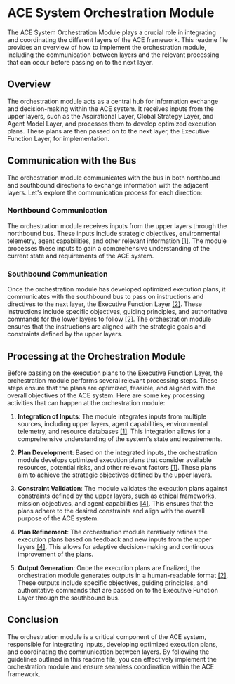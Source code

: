 # ACE System Orchestration Module

The ACE System Orchestration Module plays a crucial role in integrating and coordinating the different layers of the ACE framework. This readme file provides an overview of how to implement the orchestration module, including the communication between layers and the relevant processing that can occur before passing on to the next layer.

## Overview

The orchestration module acts as a central hub for information exchange and decision-making within the ACE system. It receives inputs from the upper layers, such as the Aspirational Layer, Global Strategy Layer, and Agent Model Layer, and processes them to develop optimized execution plans. These plans are then passed on to the next layer, the Executive Function Layer, for implementation.

## Communication with the Bus

The orchestration module communicates with the bus in both northbound and southbound directions to exchange information with the adjacent layers. Let's explore the communication process for each direction:

### Northbound Communication

The orchestration module receives inputs from the upper layers through the northbound bus. These inputs include strategic objectives, environmental telemetry, agent capabilities, and other relevant information [[1]](https://poe.com/citation?message_id=67790028415&citation=1). The module processes these inputs to gain a comprehensive understanding of the current state and requirements of the ACE system.

### Southbound Communication

Once the orchestration module has developed optimized execution plans, it communicates with the southbound bus to pass on instructions and directives to the next layer, the Executive Function Layer [[2]](https://poe.com/citation?message_id=67790028415&citation=2). These instructions include specific objectives, guiding principles, and authoritative commands for the lower layers to follow [[2]](https://poe.com/citation?message_id=67790028415&citation=2). The orchestration module ensures that the instructions are aligned with the strategic goals and constraints defined by the upper layers.

## Processing at the Orchestration Module

Before passing on the execution plans to the Executive Function Layer, the orchestration module performs several relevant processing steps. These steps ensure that the plans are optimized, feasible, and aligned with the overall objectives of the ACE system. Here are some key processing activities that can happen at the orchestration module:

1. **Integration of Inputs**: The module integrates inputs from multiple sources, including upper layers, agent capabilities, environmental telemetry, and resource databases [[1]](https://poe.com/citation?message_id=67790028415&citation=1). This integration allows for a comprehensive understanding of the system's state and requirements.

2. **Plan Development**: Based on the integrated inputs, the orchestration module develops optimized execution plans that consider available resources, potential risks, and other relevant factors [[1]](https://poe.com/citation?message_id=67790028415&citation=1). These plans aim to achieve the strategic objectives defined by the upper layers.

3. **Constraint Validation**: The module validates the execution plans against constraints defined by the upper layers, such as ethical frameworks, mission objectives, and agent capabilities [[4]](https://poe.com/citation?message_id=67790028415&citation=4). This ensures that the plans adhere to the desired constraints and align with the overall purpose of the ACE system.

4. **Plan Refinement**: The orchestration module iteratively refines the execution plans based on feedback and new inputs from the upper layers [[4]](https://poe.com/citation?message_id=67790028415&citation=4). This allows for adaptive decision-making and continuous improvement of the plans.

5. **Output Generation**: Once the execution plans are finalized, the orchestration module generates outputs in a human-readable format [[2]](https://poe.com/citation?message_id=67790028415&citation=2). These outputs include specific objectives, guiding principles, and authoritative commands that are passed on to the Executive Function Layer through the southbound bus.

## Conclusion

The orchestration module is a critical component of the ACE system, responsible for integrating inputs, developing optimized execution plans, and coordinating the communication between layers. By following the guidelines outlined in this readme file, you can effectively implement the orchestration module and ensure seamless coordination within the ACE framework.
